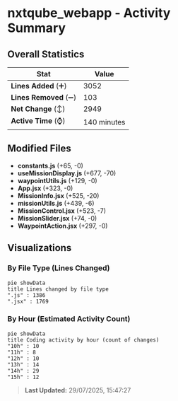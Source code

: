 # nxtqube_webapp - Activity Summary 

## Overall Statistics

| Stat                   | Value                                                             |
| ---------------------- | ----------------------------------------------------------------- |
| **Lines Added** (➕)   | 3052                                          |
| **Lines Removed** (➖) | 103                                        |
| **Net Change** (↕)    | 2949                |
| **Active Time** (⌚)   | 140 minutes |


## Modified Files
- **constants.js** (+65, -0)
- **useMissionDisplay.js** (+677, -70)
- **waypointUtils.js** (+129, -0)
- **App.jsx** (+323, -0)
- **MissionInfo.jsx** (+525, -20)
- **missionUtils.js** (+439, -6)
- **MissionControl.jsx** (+523, -7)
- **MissionSlider.jsx** (+74, -0)
- **WaypointAction.jsx** (+297, -0)

## Visualizations

### By File Type (Lines Changed)

```mermaid
pie showData
title Lines changed by file type
".js" : 1386
".jsx" : 1769
```

### By Hour (Estimated Activity Count)

```mermaid
pie showData
title Coding activity by hour (count of changes)
"10h" : 10
"11h" : 8
"12h" : 10
"13h" : 14
"14h" : 29
"15h" : 12
```


> **Last Updated:** 29/07/2025, 15:47:27